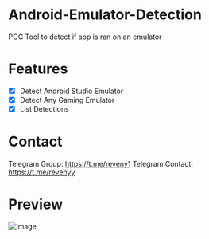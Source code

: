 # Android-Emulator-Detection
POC Tool to detect if app is ran on an emulator

# Features
- [x] Detect Android Studio Emulator
- [x] Detect Any Gaming Emulator
- [x] List Detections

# Contact
Telegram Group: https://t.me/reveny1
Telegram Contact: https://t.me/revenyy

# Preview
![image](https://github.com/reveny/Android-Emulator-Detection/blob/main/image.png)
